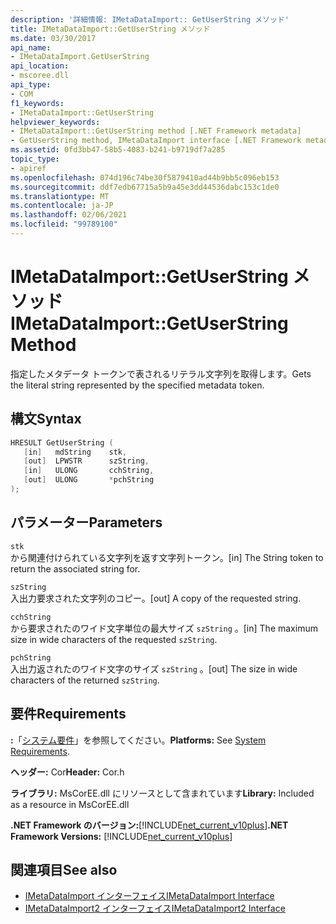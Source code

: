 ```yaml
---
description: '詳細情報: IMetaDataImport:: GetUserString メソッド'
title: IMetaDataImport::GetUserString メソッド
ms.date: 03/30/2017
api_name:
- IMetaDataImport.GetUserString
api_location:
- mscoree.dll
api_type:
- COM
f1_keywords:
- IMetaDataImport::GetUserString
helpviewer_keywords:
- IMetaDataImport::GetUserString method [.NET Framework metadata]
- GetUserString method, IMetaDataImport interface [.NET Framework metadata]
ms.assetid: 0fd3bb47-58b5-4083-b241-b9719df7a285
topic_type:
- apiref
ms.openlocfilehash: 074d196c74be30f5879410ad44b9bb5c096eb153
ms.sourcegitcommit: ddf7edb67715a5b9a45e3dd44536dabc153c1de0
ms.translationtype: MT
ms.contentlocale: ja-JP
ms.lasthandoff: 02/06/2021
ms.locfileid: "99789100"
---
```

# <a name="imetadataimportgetuserstring-method"></a><span data-ttu-id="3e46e-103">IMetaDataImport::GetUserString メソッド</span><span class="sxs-lookup"><span data-stu-id="3e46e-103">IMetaDataImport::GetUserString Method</span></span>

<span data-ttu-id="3e46e-104">指定したメタデータ トークンで表されるリテラル文字列を取得します。</span><span class="sxs-lookup"><span data-stu-id="3e46e-104">Gets the literal string represented by the specified metadata token.</span></span>  
  
## <a name="syntax"></a><span data-ttu-id="3e46e-105">構文</span><span class="sxs-lookup"><span data-stu-id="3e46e-105">Syntax</span></span>  
  
```cpp  
HRESULT GetUserString (  
   [in]   mdString    stk,  
   [out]  LPWSTR      szString,  
   [in]   ULONG       cchString,  
   [out]  ULONG       *pchString  
);  
```  
  
## <a name="parameters"></a><span data-ttu-id="3e46e-106">パラメーター</span><span class="sxs-lookup"><span data-stu-id="3e46e-106">Parameters</span></span>  

 `stk`  
 <span data-ttu-id="3e46e-107">から関連付けられている文字列を返す文字列トークン。</span><span class="sxs-lookup"><span data-stu-id="3e46e-107">[in] The String token to return the associated string for.</span></span>  
  
 `szString`  
 <span data-ttu-id="3e46e-108">入出力要求された文字列のコピー。</span><span class="sxs-lookup"><span data-stu-id="3e46e-108">[out] A copy of the requested string.</span></span>  
  
 `cchString`  
 <span data-ttu-id="3e46e-109">から要求されたのワイド文字単位の最大サイズ `szString` 。</span><span class="sxs-lookup"><span data-stu-id="3e46e-109">[in] The maximum size in wide characters of the requested `szString`.</span></span>  
  
 `pchString`  
 <span data-ttu-id="3e46e-110">入出力返されたのワイド文字のサイズ `szString` 。</span><span class="sxs-lookup"><span data-stu-id="3e46e-110">[out] The size in wide characters of the returned `szString`.</span></span>  
  
## <a name="requirements"></a><span data-ttu-id="3e46e-111">要件</span><span class="sxs-lookup"><span data-stu-id="3e46e-111">Requirements</span></span>  

 <span data-ttu-id="3e46e-112">**:**「[システム要件](../../get-started/system-requirements.md)」を参照してください。</span><span class="sxs-lookup"><span data-stu-id="3e46e-112">**Platforms:** See [System Requirements](../../get-started/system-requirements.md).</span></span>  
  
 <span data-ttu-id="3e46e-113">**ヘッダー:** Cor</span><span class="sxs-lookup"><span data-stu-id="3e46e-113">**Header:** Cor.h</span></span>  
  
 <span data-ttu-id="3e46e-114">**ライブラリ:** MsCorEE.dll にリソースとして含まれています</span><span class="sxs-lookup"><span data-stu-id="3e46e-114">**Library:** Included as a resource in MsCorEE.dll</span></span>  
  
 <span data-ttu-id="3e46e-115">**.NET Framework のバージョン:**[!INCLUDE[net_current_v10plus](../../../../includes/net-current-v10plus-md.md)]</span><span class="sxs-lookup"><span data-stu-id="3e46e-115">**.NET Framework Versions:** [!INCLUDE[net_current_v10plus](../../../../includes/net-current-v10plus-md.md)]</span></span>  
  
## <a name="see-also"></a><span data-ttu-id="3e46e-116">関連項目</span><span class="sxs-lookup"><span data-stu-id="3e46e-116">See also</span></span>

- [<span data-ttu-id="3e46e-117">IMetaDataImport インターフェイス</span><span class="sxs-lookup"><span data-stu-id="3e46e-117">IMetaDataImport Interface</span></span>](imetadataimport-interface.md)
- [<span data-ttu-id="3e46e-118">IMetaDataImport2 インターフェイス</span><span class="sxs-lookup"><span data-stu-id="3e46e-118">IMetaDataImport2 Interface</span></span>](imetadataimport2-interface.md)
